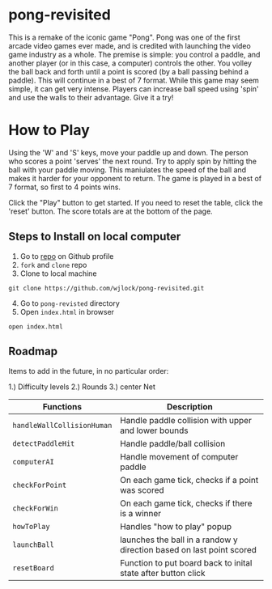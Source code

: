 # pong-revisited
 This is a remake of the iconic game "Pong". Pong was one of the first arcade video games ever made, and is credited with launching the video game industry as a whole. The premise is simple: you control a paddle, and another player (or in this case, a computer) controls the other. You volley the ball back and forth until a point is scored (by a ball passing behind a paddle). This will continue in a best of 7 format. While this game may seem simple, it can get very intense. Players can increase ball speed using 'spin' and use the walls to their advantage. Give it a try!

 # How to Play

Using the 'W' and 'S' keys, move your paddle up and down. The person who scores a point 'serves' the next round. Try to apply spin by hitting the ball with your paddle moving. This maniulates the speed of the ball and makes it harder for your opponent to return. The game is played in a best of 7 format, so first to 4 points wins.

Click the "Play" button to get started. If you need to reset the table, click the 'reset' button. The score totals are at the bottom of the page.


## Steps to Install on local computer
1. Go to [repo](https://github.com/wjlock/pong-revisited) on Github profile
2. `fork` and `clone` repo
3. Clone to local machine
```text
git clone https://github.com/wjlock/pong-revisited.git
```
4. Go to `pong-revisted` directory
5. Open `index.html` in browser
```text
open index.html
```

## Roadmap

Items to add in the future, in no particular order:

1.) Difficulty levels
2.) Rounds
3.) center Net


| Functions | Description |
| ----------- | ----------- |
| `handleWallCollisionHuman` | Handle paddle collision with upper and lower bounds|
| `detectPaddleHit` | Handle paddle/ball collision |
| `computerAI` | Handle movement of computer paddle|
| `checkForPoint` | On each game tick, checks if a point was scored |
| `checkForWin` | On each game tick, checks if there is a winner|
| `howToPlay` | Handles "how to play" popup |
| `launchBall` | launches the ball in a randow y direction based on last point scored|
| `resetBoard` | Function to put board back to inital state after button click |

